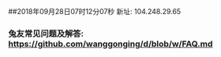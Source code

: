 ##2018年09月28日07时12分07秒 新址: 104.248.29.65
### 兔友常见问题及解答: https://github.com/wanggonging/d/blob/w/FAQ.md

